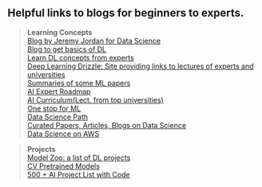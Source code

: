 ## Helpful links to blogs for beginners to experts.

> **Learning Concepts**  
[Blog by Jeremy Jordan for Data Science](https://www.jeremyjordan.me/)  
[Blog to get basics of DL](https://deeplearningdemystified.com/)  
[Learn DL concepts from experts](https://atcold.github.io/pytorch-Deep-Learning/)   
[Deep Learning Drizzle: Site providing links to lectures of experts and universities](https://deep-learning-drizzle.github.io/index.html)  
[Summaries of some ML papers](https://github.com/aleju/papers)  
[AI Expert Roadmap](https://github.com/AMAI-GmbH/AI-Expert-Roadmap)  
[AI Curriculum(Lect. from top universities)](https://github.com/Machine-Learning-Tokyo/AI_Curriculum)   
[One stop for ML](https://github.com/AdicherlaVenkataSai/ml-workspace)  
[Data Science Path](https://github.com/ossu/data-science)  
[Curated Papers, Articles, Blogs on Data Science](https://github.com/eugeneyan/applied-ml)  
[Data Science on AWS](https://github.com/data-science-on-aws/workshop)  

> **Projects**  
[Model Zoo: a list of DL projects](https://modelzoo.co/)  
[CV Pretrained Models](https://github.com/balavenkatesh3322/CV-pretrained-model)  
[500 + AI Project List with Code](https://github.com/ashishpatel26/500-AI-Machine-learning-Deep-learning-Computer-vision-NLP-Projects-with-code)  

